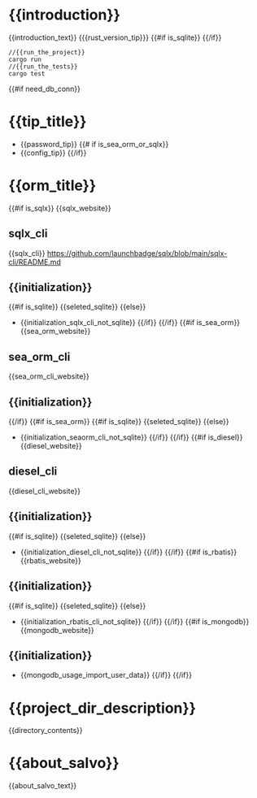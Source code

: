 # {{introduction}}
{{introduction_text}}
{{{rust_version_tip}}}
{{#if is_sqlite}}
{{/if}}
``` shell
//{{run_the_project}}
cargo run 
//{{run_the_tests}}
cargo test
```
{{#if need_db_conn}}
# {{tip_title}}
- {{password_tip}}
{{# if is_sea_orm_or_sqlx}}
- {{config_tip}}
{{/if}}
# {{orm_title}}
{{#if is_sqlx}}
{{sqlx_website}}
## sqlx_cli
{{sqlx_cli}} https://github.com/launchbadge/sqlx/blob/main/sqlx-cli/README.md
## {{initialization}}
{{#if is_sqlite}}
{{seleted_sqlite}}
{{else}}
- {{initialization_sqlx_cli_not_sqlite}}
{{/if}}
{{/if}}
{{#if is_sea_orm}}
{{sea_orm_website}}
## sea_orm_cli
{{sea_orm_cli_website}}
## {{initialization}}
{{/if}}
{{#if is_sea_orm}}
{{#if is_sqlite}}
{{seleted_sqlite}}
{{else}}
- {{initialization_seaorm_cli_not_sqlite}}
{{/if}}
{{/if}}
{{#if is_diesel}}
{{diesel_website}}
## diesel_cli
{{diesel_cli_website}}
## {{initialization}}
{{#if is_sqlite}}
{{seleted_sqlite}}
{{else}}
- {{initialization_diesel_cli_not_sqlite}}
{{/if}}
{{/if}}
{{#if is_rbatis}}
{{rbatis_website}}
## {{initialization}}
{{#if is_sqlite}}
{{seleted_sqlite}}
{{else}}
- {{initialization_rbatis_cli_not_sqlite}}
{{/if}}
{{/if}}
{{#if is_mongodb}}
{{mongodb_website}}
## {{initialization}}
- {{mongodb_usage_import_user_data}}
{{/if}}
{{/if}}
# {{project_dir_description}}
{{directory_contents}}
# {{about_salvo}}
{{about_salvo_text}}